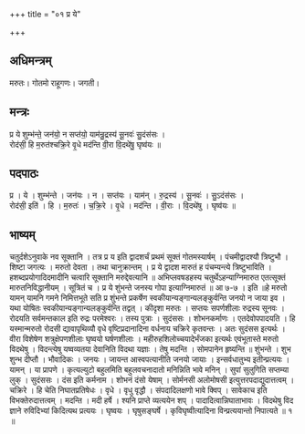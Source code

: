 +++
title = "०१ प्र ये"

+++
## अधिमन्त्रम्
मरुतः। गोतमो राहूगणः। जगती।

## मन्त्रः
प्र ये शुम्भ॑न्ते॒ जन॑यो॒ न सप्त॑यो॒ याम॑न्रु॒द्रस्य॑ सू॒नवः॑ सु॒दंस॑सः ।  
रोद॑सी॒ हि म॒रुत॑श्चक्रि॒रे वृ॒धे मद॑न्ति वी॒रा वि॒दथे॑षु॒ घृष्व॑यः ॥

## पदपाठः
प्र । ये । शुम्भ॑न्ते । जन॑यः । न । सप्त॑यः । याम॑न् । रु॒द्रस्य॑ । सू॒नवः॑ । सु॒ऽदंस॑सः ।  
रोद॑सी॒ इति॑ । हि । म॒रुतः॑ । च॒क्रि॒रे । वृ॒धे । मद॑न्ति । वी॒राः । वि॒दथे॑षु । घृष्व॑यः ॥

## भाष्यम्
चतुर्दशेऽनुवाके नव सूक्तानि । तत्र प्र य इति द्वादशर्चं प्रथमं सूक्तं गोतमस्यार्षम् । पंचमीद्वादश्यौ त्रिष्टुभौ । शिष्टा जगत्यः । मरुतो देवता । तथा चानुक्रान्तम् । प्र ये द्वादश मारुतं ह पंचम्यन्त्ये त्रिष्टुभाविति । हशब्दप्रयोगादिदमादीनि चत्वारि सूक्तानि मरुद्देवत्यानि ॥ अभिप्लवषडहस्य चतुर्थेऽहन्याग्निमारुत एतत्सूक्तं मारुतनिविद्धानीयम् । सूत्रितं च । प्र ये शुंभन्ते जनस्य गोपा इत्याग्निमारुतं ॥ आ ७-७ । इति ॥हे मरुतो यामन् यामनि गमने निमित्तभूते सति प्र शुंभन्ते प्रकर्षेण स्वकीयान्यङ्गान्यलङ्कुर्वन्ति जनयो न जाया इव । यथा योषितः स्वकीयान्यङ्गान्यलङ्कुर्वन्ति तद्वत् । कीदृशा मरुतः । सप्तयः सपर्णशीलाः रुद्रस्य सूनवः । रोदयति सर्वमन्तकाल इति रुद्रः परमेश्वरः । तस्य पुत्राः । सुदंससः । शोभनकर्माणः । एतदेवोपपादयति । हि यस्मान्मरुतो रोदसी द्यावापृथिव्यौ वृधे वृष्टिप्रदानादिना वर्धनाय चक्रिरे कृतवन्तः । अतः सुदंसस इत्यर्थः । वीरा विशेषेण शत्रुक्षेपणशीलाः घृष्वयो घर्षणशीलाः । महीरुहशिलोच्चयादेर्भंजका इत्यर्थः एवंभूतास्ते मरुतो विदथेषु । विदन्त्येषु यष्वव्यतया देवानिति विदथा यज्ञाः । तेषु मदन्ति । सोमपानेन हृष्यन्ति ॥ शुंभन्ते । शुभ शुन्भ दीप्तौ । भौवादिकः । जनयः । जायन्त आस्वपत्यानीति जनयो जायाः । इन्सर्वधातुभ्य इतीन्प्रत्ययः । यामन् । या प्रापणे । कृत्यल्युटो बहुलमिति बहुलवचनादातो मनिन्निति भावे मनिन् । सुपां सुलुगिति सप्तम्या लुक् । सुदंससः । दंस इति कर्मनाम । शोभनं दंसो येषाम् । सोर्मनसी अलोमोषसी इत्युत्तरपदाद्युदात्तत्वम् । चक्रिरे । हि चेति निघातप्रतिषेधः । वृधे । वृधु वृद्धौ । संपदादिलक्षणो भावे क्विप् । सावेकाच इति विभक्तेरुदात्तत्वम् । मदन्ति । मदी हर्षे । श्यनि प्राप्ते व्यत्ययेन शप् । पादादित्वान्निघाताभावः । विदथेषु विद ज्ञाने रुविदिभ्यां किदित्यथ प्रत्ययः । घृष्वयः । घृषुसङ्घर्षे । कृविघृष्वीत्यादिना विन्प्रत्ययान्तो निपात्यते ॥ १ ॥